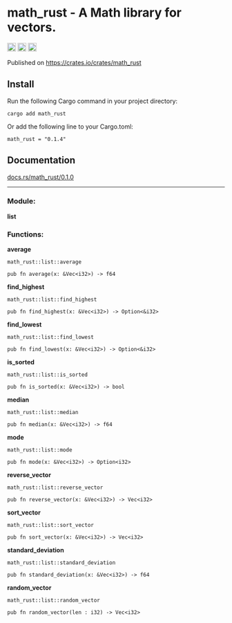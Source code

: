 #  math_rust  - A Math library for vectors. 


[<img alt="github" src="https://img.shields.io/badge/github-momonepal/-8da0cb?style=for-the-badge&labelColor=555555&logo=github" height="20">](https://github.com/momonepal)
[<img alt="crates.io" src="https://img.shields.io/crates/v/math_rust?style=for-the-badge&color=fc8d62&logo=rust" height="20">](https://crates.io/crates/math_rust)
[<img alt="docs.rs" src="https://img.shields.io/badge/docs.rs-math_rust-66c2a5?style=for-the-badge&labelColor=555555&logo=docs.rs" height="20">](https://docs.rs/math_rust/0.1.0/math_rust/)

Published on https://crates.io/crates/math_rust

 ## Install


Run the following Cargo command in your project directory:

    cargo add math_rust


Or add the following line to your Cargo.toml:

    math_rust = "0.1.4"



## Documentation

[docs.rs/math_rust/0.1.0](docs.rs/math_rust/0.1.0)

------------------------------

 

 ### Module:

 **list**


### Functions:

**average**

    math_rust::list::average

    pub fn average(x: &Vec<i32>) -> f64


**find_highest**

    math_rust::list::find_highest

    pub fn find_highest(x: &Vec<i32>) -> Option<&i32>


**find_lowest**

    math_rust::list::find_lowest

    pub fn find_lowest(x: &Vec<i32>) -> Option<&i32>


**is_sorted**

    math_rust::list::is_sorted

    pub fn is_sorted(x: &Vec<i32>) -> bool


**median**

    math_rust::list::median

    pub fn median(x: &Vec<i32>) -> f64


**mode**

    math_rust::list::mode

    pub fn mode(x: &Vec<i32>) -> Option<i32>


**reverse_vector**

    math_rust::list::reverse_vector

    pub fn reverse_vector(x: &Vec<i32>) -> Vec<i32>

    

**sort_vector**

    math_rust::list::sort_vector

    pub fn sort_vector(x: &Vec<i32>) -> Vec<i32>


**standard_deviation**

    math_rust::list::standard_deviation

    pub fn standard_deviation(x: &Vec<i32>) -> f64

    
**random_vector**

    math_rust::list::random_vector

    pub fn random_vector(len : i32) -> Vec<i32>

